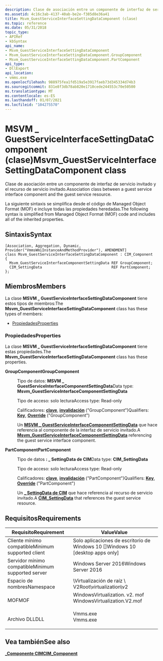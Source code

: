 ```yaml
---
description: Clase de asociación entre un componente de interfaz de servicio invitado y el recurso de servicio invitado.
ms.assetid: 4c16c3ab-4137-40ab-be2e-f385d8e36a41
title: Msvm_GuestServiceInterfaceSettingDataComponent (clase)
ms.topic: reference
ms.date: 05/31/2018
topic_type:
- APIRef
- kbSyntax
api_name:
- Msvm_GuestServiceInterfaceSettingDataComponent
- Msvm_GuestServiceInterfaceSettingDataComponent.GroupComponent
- Msvm_GuestServiceInterfaceSettingDataComponent.PartComponent
api_type:
- DllExport
api_location:
- vmms.exe
ms.openlocfilehash: 988975fea1fd519a5e3917faeb73d345334d74b3
ms.sourcegitcommit: 831e8f3db78ab820e1710cede244553c70e50500
ms.translationtype: MT
ms.contentlocale: es-ES
ms.lasthandoff: 01/07/2021
ms.locfileid: "104275570"
---
```

# <a name="msvm_guestserviceinterfacesettingdatacomponent-class"></a><span data-ttu-id="3aa74-103">MSVM \_ GuestServiceInterfaceSettingDataComponent (clase)</span><span class="sxs-lookup"><span data-stu-id="3aa74-103">Msvm\_GuestServiceInterfaceSettingDataComponent class</span></span>

<span data-ttu-id="3aa74-104">Clase de asociación entre un componente de interfaz de servicio invitado y el recurso de servicio invitado.</span><span class="sxs-lookup"><span data-stu-id="3aa74-104">Association class between a guest service interface component and the guest service resource.</span></span>

<span data-ttu-id="3aa74-105">La siguiente sintaxis se simplifica desde el código de Managed Object Format (MOF) e incluye todas las propiedades heredadas.</span><span class="sxs-lookup"><span data-stu-id="3aa74-105">The following syntax is simplified from Managed Object Format (MOF) code and includes all of the inherited properties.</span></span>

## <a name="syntax"></a><span data-ttu-id="3aa74-106">Sintaxis</span><span class="sxs-lookup"><span data-stu-id="3aa74-106">Syntax</span></span>

``` syntax
[Association, Aggregation, Dynamic, Provider("VmmsWmiInstanceAndMethodProvider"), AMENDMENT]
class Msvm_GuestServiceInterfaceSettingDataComponent : CIM_Component
{
  Msvm_GuestServiceInterfaceComponentSettingData REF GroupComponent;
  CIM_SettingData                                REF PartComponent;
};
```

## <a name="members"></a><span data-ttu-id="3aa74-107">Miembros</span><span class="sxs-lookup"><span data-stu-id="3aa74-107">Members</span></span>

<span data-ttu-id="3aa74-108">La clase **MSVM \_ GuestServiceInterfaceSettingDataComponent** tiene estos tipos de miembros:</span><span class="sxs-lookup"><span data-stu-id="3aa74-108">The **Msvm\_GuestServiceInterfaceSettingDataComponent** class has these types of members:</span></span>

-   [<span data-ttu-id="3aa74-109">Propiedades</span><span class="sxs-lookup"><span data-stu-id="3aa74-109">Properties</span></span>](#properties)

### <a name="properties"></a><span data-ttu-id="3aa74-110">Propiedades</span><span class="sxs-lookup"><span data-stu-id="3aa74-110">Properties</span></span>

<span data-ttu-id="3aa74-111">La clase **MSVM \_ GuestServiceInterfaceSettingDataComponent** tiene estas propiedades.</span><span class="sxs-lookup"><span data-stu-id="3aa74-111">The **Msvm\_GuestServiceInterfaceSettingDataComponent** class has these properties.</span></span>

<dl> <dt>

<span data-ttu-id="3aa74-112">**GroupComponent**</span><span class="sxs-lookup"><span data-stu-id="3aa74-112">**GroupComponent**</span></span>
</dt> <dd> <dl> <dt>

<span data-ttu-id="3aa74-113">Tipo de datos: **MSVM \_ GuestServiceInterfaceComponentSettingData**</span><span class="sxs-lookup"><span data-stu-id="3aa74-113">Data type: **Msvm\_GuestServiceInterfaceComponentSettingData**</span></span>
</dt> <dt>

<span data-ttu-id="3aa74-114">Tipo de acceso: solo lectura</span><span class="sxs-lookup"><span data-stu-id="3aa74-114">Access type: Read-only</span></span>
</dt> <dt>

<span data-ttu-id="3aa74-115">Calificadores: [**clave**](/windows/desktop/WmiSdk/key-qualifier), [**invalidación**](/windows/desktop/WmiSdk/standard-qualifiers) ("GroupComponent")</span><span class="sxs-lookup"><span data-stu-id="3aa74-115">Qualifiers: [**Key**](/windows/desktop/WmiSdk/key-qualifier), [**Override**](/windows/desktop/WmiSdk/standard-qualifiers) ("GroupComponent")</span></span>
</dt> </dl>

<span data-ttu-id="3aa74-116">Un [**MSVM \_ GuestServiceInterfaceComponentSettingData**](msvm-guestserviceinterfacecomponentsettingdata.md) que hace referencia al componente de la interfaz de servicio invitado.</span><span class="sxs-lookup"><span data-stu-id="3aa74-116">A [**Msvm\_GuestServiceInterfaceComponentSettingData**](msvm-guestserviceinterfacecomponentsettingdata.md) referencing the guest service interface component.</span></span>

</dd> <dt>

<span data-ttu-id="3aa74-117">**PartComponent**</span><span class="sxs-lookup"><span data-stu-id="3aa74-117">**PartComponent**</span></span>
</dt> <dd> <dl> <dt>

<span data-ttu-id="3aa74-118">Tipo de datos **: \_ SettingData de CIM**</span><span class="sxs-lookup"><span data-stu-id="3aa74-118">Data type: **CIM\_SettingData**</span></span>
</dt> <dt>

<span data-ttu-id="3aa74-119">Tipo de acceso: solo lectura</span><span class="sxs-lookup"><span data-stu-id="3aa74-119">Access type: Read-only</span></span>
</dt> <dt>

<span data-ttu-id="3aa74-120">Calificadores: [**clave**](/windows/desktop/WmiSdk/key-qualifier), [**invalidación**](/windows/desktop/WmiSdk/standard-qualifiers) ("PartComponent")</span><span class="sxs-lookup"><span data-stu-id="3aa74-120">Qualifiers: [**Key**](/windows/desktop/WmiSdk/key-qualifier), [**Override**](/windows/desktop/WmiSdk/standard-qualifiers) ("PartComponent")</span></span>
</dt> </dl>

<span data-ttu-id="3aa74-121">Un [**\_ SettingData de CIM**](cim-settingdata.md) que hace referencia al recurso de servicio invitado.</span><span class="sxs-lookup"><span data-stu-id="3aa74-121">A [**CIM\_SettingData**](cim-settingdata.md) that references the guest service resource.</span></span>

</dd> </dl>

## <a name="requirements"></a><span data-ttu-id="3aa74-122">Requisitos</span><span class="sxs-lookup"><span data-stu-id="3aa74-122">Requirements</span></span>



| <span data-ttu-id="3aa74-123">Requisito</span><span class="sxs-lookup"><span data-stu-id="3aa74-123">Requirement</span></span> | <span data-ttu-id="3aa74-124">Value</span><span class="sxs-lookup"><span data-stu-id="3aa74-124">Value</span></span> |
|-------------------------------------|---------------------------------------------------------------------------------------------------------|
| <span data-ttu-id="3aa74-125">Cliente mínimo compatible</span><span class="sxs-lookup"><span data-stu-id="3aa74-125">Minimum supported client</span></span><br/> | <span data-ttu-id="3aa74-126">Solo aplicaciones de escritorio de Windows 10 \[\]</span><span class="sxs-lookup"><span data-stu-id="3aa74-126">Windows 10 \[desktop apps only\]</span></span><br/>                                                             |
| <span data-ttu-id="3aa74-127">Servidor mínimo compatible</span><span class="sxs-lookup"><span data-stu-id="3aa74-127">Minimum supported server</span></span><br/> | <span data-ttu-id="3aa74-128">Windows Server 2016</span><span class="sxs-lookup"><span data-stu-id="3aa74-128">Windows Server 2016</span></span><br/>                                                                          |
| <span data-ttu-id="3aa74-129">Espacio de nombres</span><span class="sxs-lookup"><span data-stu-id="3aa74-129">Namespace</span></span><br/>                | <span data-ttu-id="3aa74-130">\\Virtualización de raíz \\ V2</span><span class="sxs-lookup"><span data-stu-id="3aa74-130">Root\\virtualization\\v2</span></span><br/>                                                                     |
| <span data-ttu-id="3aa74-131">MOF</span><span class="sxs-lookup"><span data-stu-id="3aa74-131">MOF</span></span><br/>                      | <dl> <span data-ttu-id="3aa74-132"><dt>WindowsVirtualization. v2. mof</dt></span><span class="sxs-lookup"><span data-stu-id="3aa74-132"><dt>WindowsVirtualization.V2.mof</dt></span></span> </dl> |
| <span data-ttu-id="3aa74-133">Archivo DLL</span><span class="sxs-lookup"><span data-stu-id="3aa74-133">DLL</span></span><br/>                      | <dl> <span data-ttu-id="3aa74-134"><dt>Vmms.exe</dt></span><span class="sxs-lookup"><span data-stu-id="3aa74-134"><dt>Vmms.exe</dt></span></span> </dl>                     |



## <a name="see-also"></a><span data-ttu-id="3aa74-135">Vea también</span><span class="sxs-lookup"><span data-stu-id="3aa74-135">See also</span></span>

<dl> <dt>

[<span data-ttu-id="3aa74-136">**\_Componente CIM**</span><span class="sxs-lookup"><span data-stu-id="3aa74-136">**CIM\_Component**</span></span>](cim-component.md)
</dt> </dl>

 

